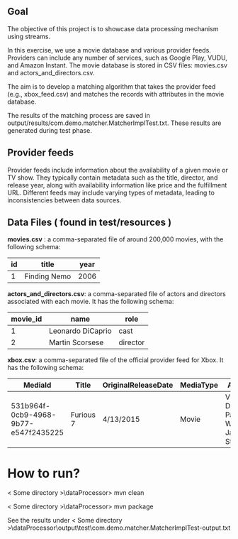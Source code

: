 ## Goal

The objective of this project is to showcase data processing mechanism using streams.

In this exercise, we use a movie database and various provider feeds. Providers can include any number of services, such as Google Play, VUDU, and Amazon Instant. The movie database is stored in CSV files: movies.csv and actors_and_directors.csv.

The aim is to develop a matching algorithm that takes the provider feed (e.g., xbox_feed.csv) and matches the records with attributes in the movie database.

The results of the matching process are saved in output/results/com.demo.matcher.MatcherImplTest.txt. These results are generated during test phase.

## Provider feeds

Provider feeds include information about the availability of a given movie or TV show. They typically contain metadata such as the title, director, and release year, along with availability information like price and the fulfillment URL. Different feeds may include varying types of metadata, leading to inconsistencies between data sources.

## Data Files ( found in test/resources )

**movies.csv** : a comma-separated file of around 200,000 movies, with the following schema:

| id | title | year |
| ------------ | ----- | ---- |
| 1            | Finding Nemo | 2006 |

**actors_and_directors.csv**: a comma-separated file of actors and directors associated with each movie. It has the following schema:

| movie_id | name | role |
| ------------ | ---- | -------- |
| 1            | Leonardo DiCaprio | cast |
| 2            | Martin Scorsese | director|

**xbox.csv**: a comma-separated file of the official provider feed for Xbox. It has the following schema:

| MediaId | Title | OriginalReleaseDate | MediaType | Actors | Director | XboxLiveURL |
| ------- | ----- | ------------------- | --------- | ------ | -------- | ----------- |
| 531b964f-0cb9-4968-9b77-e547f2435225| Furious 7 | 4/13/2015 | Movie | Vin Diesel, Paul Walker, Jason Statham | James Wan | video.xbox.com  

# How to run?
   < Some directory >\dataProcessor> mvn clean
   
   < Some directory >\dataProcessor> mvn package
   
   See the results under < Some directory >\dataProcessor\output\test\com.demo.matcher.MatcherImplTest-output.txt


